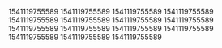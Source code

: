 1541119755589
1541119755589
1541119755589
1541119755589
1541119755589
1541119755589
1541119755589
1541119755589
1541119755589
1541119755589
1541119755589
1541119755589
1541119755589
1541119755589
1541119755589